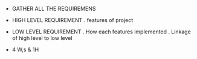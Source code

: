 * GATHER ALL THE REQUIREMENS 
* HIGH LEVEL REQUIREMENT 
 . features of project
  
* LOW LEVEL REQUIREMENT
  . How each features implemented 
   . Linkage of high level to low level

* 4 W,s & 1H
  
  
